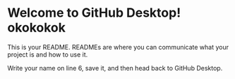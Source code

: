 # Welcome to GitHub Desktop! okokokok

This is your README. READMEs are where you can communicate what your project is and how to use it.

Write your name on line 6, save it, and then head back to GitHub Desktop.
